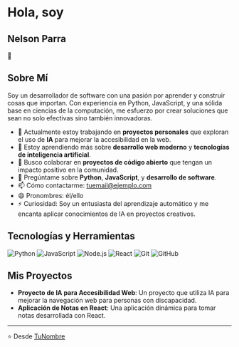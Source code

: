 # Hola, soy <h2>Nelson Parra</h2> 👋

## Sobre Mí
Soy un desarrollador de software con una pasión por aprender y construir cosas que importan. Con experiencia en Python, JavaScript, y una sólida base en ciencias de la computación, me esfuerzo por crear soluciones que sean no solo efectivas sino también innovadoras.

- 🔭 Actualmente estoy trabajando en **proyectos personales** que exploran el uso de **IA** para mejorar la accesibilidad en la web.
- 🌱 Estoy aprendiendo más sobre **desarrollo web moderno** y **tecnologías de inteligencia artificial**.
- 👯 Busco colaborar en **proyectos de código abierto** que tengan un impacto positivo en la comunidad.
- 💬 Pregúntame sobre **Python**, **JavaScript**, y **desarrollo de software**.
- 📫 Cómo contactarme: [tuemail@ejemplo.com](mailto:tuemail@ejemplo.com)
- 😄 Pronombres: él/ello
- ⚡ Curiosidad: Soy un entusiasta del aprendizaje automático y me encanta aplicar conocimientos de IA en proyectos creativos.

## Tecnologías y Herramientas
![Python](https://img.shields.io/badge/-Python-3776AB?style=flat&logo=Python&logoColor=white)
![JavaScript](https://img.shields.io/badge/-JavaScript-F7DF1E?style=flat&logo=javascript&logoColor=black)
![Node.js](https://img.shields.io/badge/-Node.js-339933?style=flat&logo=nodedotjs&logoColor=white)
![React](https://img.shields.io/badge/-React-61DAFB?style=flat&logo=react&logoColor=black)
![Git](https://img.shields.io/badge/-Git-F05032?style=flat&logo=git&logoColor=white)
![GitHub](https://img.shields.io/badge/-GitHub-181717?style=flat&logo=github&logoColor=white)

## Mis Proyectos
- **Proyecto de IA para Accesibilidad Web**: Un proyecto que utiliza IA para mejorar la navegación web para personas con discapacidad.
- **Aplicación de Notas en React**: Una aplicación dinámica para tomar notas desarrollada con React.

---

⭐️ Desde [TuNombre](https://github.com/TuNombre)


<!--
**Nelsonparraarce/nelsonparraarce** is a ✨ _special_ ✨ repository because its `README.md` (this file) appears on your GitHub profile.

Here are some ideas to get you started:

- 🔭 I’m currently working on ...
- 🌱 I’m currently learning ...
- 👯 I’m looking to collaborate on ...
- 🤔 I’m looking for help with ...
- 💬 Ask me about ...
- 📫 How to reach me: ...
- 😄 Pronouns: ...
- ⚡ Fun fact: ...
-->
